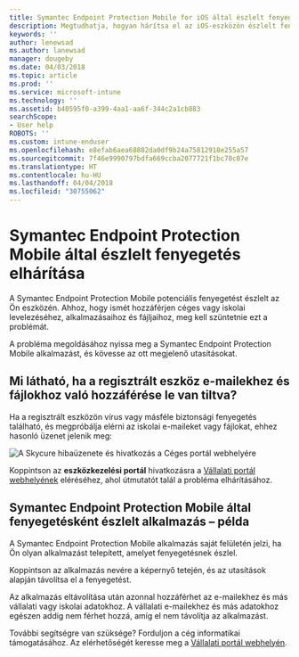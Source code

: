 ```yaml
---
title: Symantec Endpoint Protection Mobile for iOS által észlelt fenyegetések elhárítása | Microsoft Docs
description: Megtudhatja, hogyan hárítsa el az iOS-eszközön észlelt fenyegetéseket.
keywords: ''
author: lenewsad
ms.author: lanewsad
manager: dougeby
ms.date: 04/03/2018
ms.topic: article
ms.prod: ''
ms.service: microsoft-intune
ms.technology: ''
ms.assetid: b40595f0-a399-4aa1-aa6f-344c2a1cb883
searchScope:
- User help
ROBOTS: ''
ms.custom: intune-enduser
ms.openlocfilehash: e8efab6aea68802da0df9b24a75812918e255a57
ms.sourcegitcommit: 7f46e9990797bdfa669ccba2077721f1bc70c07e
ms.translationtype: HT
ms.contentlocale: hu-HU
ms.lasthandoff: 04/04/2018
ms.locfileid: "30755062"
---
```

# <a name="resolve-a-threat-found-by-symantec-endpoint-protection-mobile"></a>Symantec Endpoint Protection Mobile által észlelt fenyegetés elhárítása

A Symantec Endpoint Protection Mobile potenciális fenyegetést észlelt az Ön eszközén. Ahhoz, hogy ismét hozzáférjen céges vagy iskolai levelezéséhez, alkalmazásaihoz és fájljaihoz, meg kell szüntetnie ezt a problémát. 

A probléma megoldásához nyissa meg a Symantec Endpoint Protection Mobile alkalmazást, és kövesse az ott megjelenő utasításokat.

## <a name="what-you-might-see-if-your-enrolled-device-is-blocked-from-accessing-email-or-files"></a>Mi látható, ha a regisztrált eszköz e-mailekhez és fájlokhoz való hozzáférése le van tiltva?

Ha a regisztrált eszközön vírus vagy másféle biztonsági fenyegetés található, és megpróbálja elérni az iskolai e-maileket vagy fájlokat, ehhez hasonló üzenet jelenik meg:

![A Skycure hibaüzenete és hivatkozás a Céges portál webhelyére](./media/mtd-go-to-device-management-portal-android.png)

Koppintson az **eszközkezelési portál** hivatkozásra a [Vállalati portál webhelyének](https://portal.manage.microsoft.com#HelpDeskDialog) eléréséhez, ahol útmutatót talál a probléma elhárításához.

## <a name="example-of-an-app-that-symantec-endpoint-protection-mobile-sees-as-a-threat"></a>Symantec Endpoint Protection Mobile által fenyegetésként észlelt alkalmazás – példa

A Symantec Endpoint Protection Mobile alkalmazás saját felületén jelzi, ha Ön olyan alkalmazást telepített, amelyet fenyegetésnek észlel.

Koppintson az alkalmazás nevére a képernyő tetején, és az utasítások alapján távolítsa el a fenyegetést.

Az alkalmazás eltávolítása után azonnal hozzáférhet az e-mailekhez és más vállalati vagy iskolai adatokhoz. A vállalati e-mailekhez és más adatokhoz egészen addig nem férhet hozzá, amíg el nem távolítja az alkalmazást.

További segítségre van szüksége? Forduljon a cég informatikai támogatásához. Az elérhetőségét keresse meg a [Vállalati portál webhelyén](https://portal.manage.microsoft.com#HelpDeskDialog).

